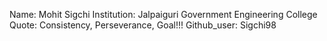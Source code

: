 Name: Mohit Sigchi
Institution: Jalpaiguri Government Engineering College
Quote: Consistency, Perseverance, Goal!!!
Github_user: Sigchi98
